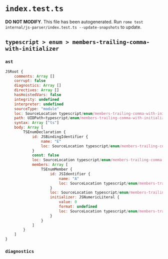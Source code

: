 # `index.test.ts`

**DO NOT MODIFY**. This file has been autogenerated. Run `rome test internal/js-parser/index.test.ts --update-snapshots` to update.

## `typescript > enum > members-trailing-comma-with-initializer`

### `ast`

```javascript
JSRoot {
	comments: Array []
	corrupt: false
	diagnostics: Array []
	directives: Array []
	hasHoistedVars: false
	integrity: undefined
	interpreter: undefined
	sourceType: "module"
	loc: SourceLocation typescript/enum/members-trailing-comma-with-initializer/input.ts 1:0-4:0
	path: UIDPath<typescript/enum/members-trailing-comma-with-initializer/input.ts>
	syntax: Array ["ts"]
	body: Array [
		TSEnumDeclaration {
			id: JSBindingIdentifier {
				name: "E"
				loc: SourceLocation typescript/enum/members-trailing-comma-with-initializer/input.ts 1:5-1:6 (E)
			}
			const: false
			loc: SourceLocation typescript/enum/members-trailing-comma-with-initializer/input.ts 1:0-3:1
			members: Array [
				TSEnumMember {
					id: JSIdentifier {
						name: "A"
						loc: SourceLocation typescript/enum/members-trailing-comma-with-initializer/input.ts 2:4-2:5 (A)
					}
					loc: SourceLocation typescript/enum/members-trailing-comma-with-initializer/input.ts 2:4-2:9
					initializer: JSNumericLiteral {
						value: 0
						format: undefined
						loc: SourceLocation typescript/enum/members-trailing-comma-with-initializer/input.ts 2:8-2:9
					}
				}
			]
		}
	]
}
```

### `diagnostics`

```

```
